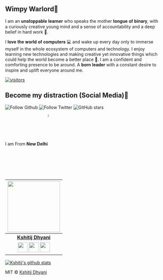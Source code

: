 ## Wimpy Warlord🐳

I am an 𝐮𝐧𝐬𝐭𝐨𝐩𝐩𝐚𝐛𝐥𝐞 𝐥𝐞𝐚𝐫𝐧𝐞𝐫 who speaks the mother 𝐭𝐨𝐧𝐠𝐮𝐞 𝐨𝐟 𝐛𝐢𝐧𝐚𝐫𝐲, with a curiously creative young mind and a sense of accountability and a deep belief in hard work 💪.

I 𝐥𝐨𝐯𝐞 𝐭𝐡𝐞 𝐰𝐨𝐫𝐥𝐝 𝐨𝐟 𝐜𝐨𝐦𝐩𝐮𝐭𝐞𝐫𝐬 💻 and wake up every day only to immerse myself in the whole ecosystem of computers and technology. I enjoy learning new technologies and making creative yet innovative things which could help the world become a better place 📶. I am a confident and comforting presence to be around. A 𝐛𝐨𝐫𝐧 𝐥𝐞𝐚𝐝𝐞𝐫 with a constant desire to inspire and uplift everyone around me.

[![visitors](https://visitor-badge.glitch.me/badge?page_id=wimpywarlord.wimpywarlord)](https://github.com/wimpywarlord)
## Become my distraction (Social Media)🏅
![Follow Github](https://img.shields.io/github/followers/wimpywarlord?color=%2317202A&label=Follow%20wimpywarlord&logo=github&style=for-the-badge) ![Follow Twitter](https://img.shields.io/twitter/follow/kshitij_dhyani?color=%2317202A&label=Follow%20kshitij_dhyani&logo=twitter&style=for-the-badge) ![GitHub stars](https://img.shields.io/github/stars/wimpywarlord/Github_readme_template?color=%2317202A&label=STARS%20%F0%9F%8C%9F&logo=github&style=for-the-badge) 

I am From **New Delhi**<img align="center" src="https://image.flaticon.com/icons/svg/2924/2924814.svg" alt="drawing" width="5%"/>


|                                                                                     <a href="https://github.com/wimpywarlord"><img src="https://i.ibb.co/JCdtj0v/Whats-App-Image-2020-05-18-at-9-41-11-PM.jpg" width=170px height=165px /></a>                                                                                         |
| :------------------------------------------------------------------------------------------------------------------------------------------------------------------------------------------------------------------------------------------------------------------------------------------------------------------------------------------: |
|                                                                                                                                        **[Kshitij Dhyani](https://avatars0.githubusercontent.com/u/41532804?s=460&u=b5b9022dc4dc061a63574b6376a9fc23d3dbf695&v=4)**                                                                                                                                        |
| <a href="https://twitter.com/kshitij_dhyani"><img src="https://raw.githubusercontent.com/vinitshahdeo/Water-Monitoring-System/master/assets/twitter.png" width="32px" height="32px"></a> <a href="https://www.facebook.com/kshitij.dhyani.3"><img src="https://raw.githubusercontent.com/vinitshahdeo/Water-Monitoring-System/master/assets/facebook.png" width="32px" height="32px"></a> <a href="www.linkedin.com/in/kshitijdhyani/"><img src="https://raw.githubusercontent.com/vinitshahdeo/Water-Monitoring-System/master/assets/linkedin.png" width="32px" height="32px"></a> |## License
[![Kshitij's github stats](https://github-readme-stats.vercel.app/api?username=wimpywarlord&show_icons=true&title_color=1C2833&icon_color=79ff97&text_color=fff&bg_color=233242 )](https://github.com/wimpywarlord)

MIT © [Kshitij Dhyani](https://github.com/wimpywarlord)
